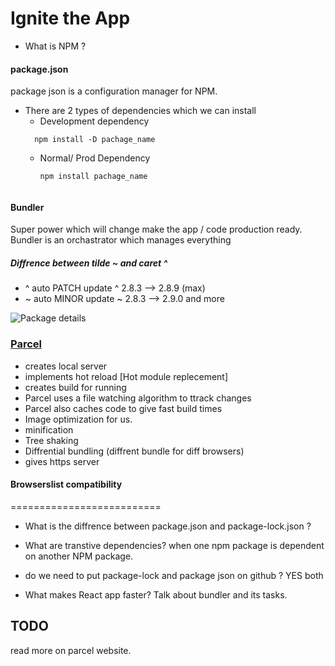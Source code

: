# Ignite the App

 - What is NPM ?


 #### package.json

 package json is a configuration manager for NPM.

 - There are 2 types of dependencies which we can install 
   - Development dependency
    ```
      npm install -D pachage_name
   ```
   - Normal/ Prod Dependency
      ```
      npm install pachage_name
   ```

#### Bundler 
Super power which will change make the app / code production ready. Bundler is an orchastrator which manages everything

##### Diffrence between tilde ~ and caret ^
  - ^  auto PATCH update  ^ 2.8.3 --> 2.8.9 (max)
  - ~  auto MINOR update  ~ 2.8.3 --> 2.9.0 and more


 ![Package details](https://media.geeksforgeeks.org/wp-content/uploads/semver.png)

### [Parcel](www.parceljs.org)

  - creates local server
  - implements hot reload [Hot module replecement]
  - creates build for running
  - Parcel uses a file watching algorithm to ttrack changes
  - Parcel also caches code to give fast build times
  - Image optimization for us.
  - minification
  - Tree shaking
  - Diffrential bundling (diffrent bundle for diff browsers)
  - gives https server


#### Browserslist  compatibility
==========================

- What is the diffrence between package.json and package-lock.json ?

 - What are transtive dependencies?
   when one npm package is dependent on another NPM package. 

- do we need to put package-lock and package json on github ?
  YES both


- What makes React app faster?
  Talk about bundler and its tasks.

## TODO

read more on parcel website.
